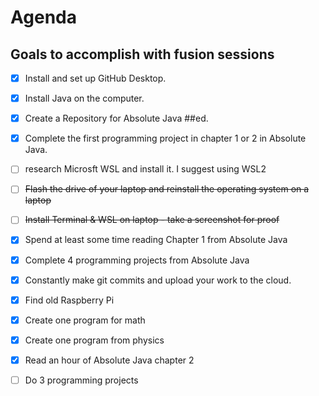 # Agenda

## Goals to accomplish with fusion sessions

- [x] Install and set up GitHub Desktop.
- [x] Install Java on the computer.
- [x] Create a Repository for Absolute Java ##ed.
- [x] Complete the first programming project in chapter 1 or 2 in Absolute Java.
- [ ] research Microsft WSL and install it. I suggest using WSL2
      
- [ ] ~~Flash the drive of your laptop and reinstall the operating system on a laptop~~
- [ ] ~~Install Terminal & WSL on laptop - take a screenshot for proof~~
- [x] Spend at least some time reading Chapter 1 from Absolute Java
- [x] Complete 4 programming projects from Absolute Java
- [x] Constantly make git commits and upload your work to the cloud.

- [x] Find old Raspberry Pi
      
- [x] Create one program for math
- [x] Create one program from physics
- [x] Read an hour of Absolute Java chapter 2

- [ ] Do 3 programming projects 




